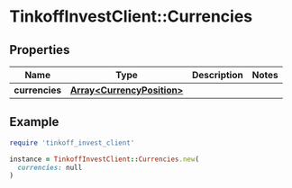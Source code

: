 # TinkoffInvestClient::Currencies

## Properties

| Name | Type | Description | Notes |
| ---- | ---- | ----------- | ----- |
| **currencies** | [**Array&lt;CurrencyPosition&gt;**](CurrencyPosition.md) |  |  |

## Example

```ruby
require 'tinkoff_invest_client'

instance = TinkoffInvestClient::Currencies.new(
  currencies: null
)
```

